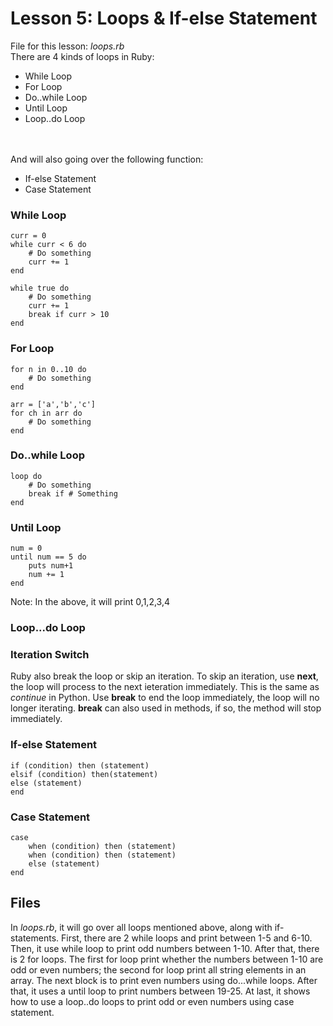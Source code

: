 # Lesson 5: Loops & If-else Statement
File for this lesson: <i>loops.rb</i>
<br>
There are 4 kinds of loops in Ruby:
<ul>
	<li>While Loop</li>
	<li>For Loop</li>
	<li>Do..while Loop</li>
	<li>Until Loop</li>
	<li>Loop..do Loop</li>
</ul>

<br><br>
And will also going over the following function:
<ul>
	<li>If-else Statement</li>
	<li>Case Statement</li>
</ul>

### While Loop
```
curr = 0
while curr < 6 do
	# Do something
	curr += 1
end

while true do
	# Do something
	curr += 1
	break if curr > 10
end
```

### For Loop
```
for n in 0..10 do
	# Do something
end

arr = ['a','b','c']
for ch in arr do
	# Do something
end
```

### Do..while Loop
```
loop do
	# Do something
	break if # Something
end
```

### Until Loop
```
num = 0
until num == 5 do
	puts num+1
	num += 1
end
```

Note: In the above, it will print 0,1,2,3,4

### Loop...do Loop


### Iteration Switch
Ruby also break the loop or skip an iteration. To skip an iteration, use <b>next</b>, the loop will process to the next ieteration immediately. This is the same as <i>continue</i> in Python. Use <b>break</b> to end the loop immediately, the loop will no longer iterating. <b>break</b> can also used in methods, if so, the method will stop immediately.

### If-else Statement
```
if (condition) then (statement)
elsif (condition) then(statement)
else (statement)
end
```

### Case Statement
```
case
	when (condition) then (statement)
	when (condition) then (statement)
	else (statement)
end
```

## Files
In <i>loops.rb</i>, it will go over all loops mentioned above, along with if-statements. First, there are 2 while loops and print between 1-5 and 6-10. Then, it use while loop to print odd numbers between 1-10. After that, there is 2 for loops. The first for loop print whether the numbers between 1-10 are odd or even numbers; the second for loop print all string elements in an array. The next block is to print even numbers using do...while loops. After that, it uses a until loop to print numbers between 19-25. At last, it shows how to use a loop..do loops to print odd or even numbers using case statement.
